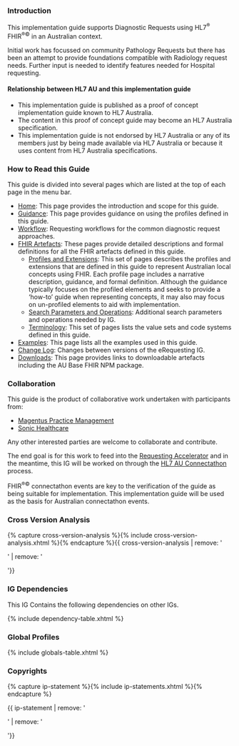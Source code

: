 ### Introduction
This implementation guide supports Diagnostic Requests using HL7<sup>&reg;</sup> FHIR<sup>&reg;&copy;</sup> in an Australian context.

Initial work has focussed on community Pathology Requests but there has been an attempt to provide foundations compatible with Radiology request needs.  Further input is needed to identify features needed for Hospital requesting.

#### Relationship between HL7 AU and this implementation guide
* This implementation guide is published as a proof of concept implementation guide known to HL7 Australia.
* The content in this proof of concept guide may become an HL7 Australia specification.   
* This implementation guide is not endorsed by HL7 Australia or any of its members just by being made available via HL7 Australia or because it uses content from HL7 Australia specifications.

### How to Read this Guide

This guide is divided into several pages which are listed at the top of each page in the menu bar.

- [Home](index.html): This page provides the introduction and scope for this guide.
- [Guidance](guidance.html): This page provides guidance on using the profiles defined in this guide.
- [Workflow](workflow.html): Requesting workflows for the common diagnostic request approaches.
- [FHIR Artefacts](artifacts.html): These pages provide detailed descriptions and formal definitions for all the FHIR artefacts defined in this guide.
  - [Profiles and Extensions](profiles-and-extensions.html): This set of pages describes the profiles and extensions that are defined in this guide to represent Australian local concepts using FHIR. Each profile page includes a narrative description, guidance, and formal definition. Although the guidance typically focuses on the profiled elements and seeks to provide a ‘how-to’ guide when representing concepts, it may also may focus on un-profiled elements to aid with implementation.
  - [Search Parameters and Operations](search-parameters-and-operations.html): Additional search parameters and operations needed by IG.
  - [Terminology](terminology.html): This set of pages lists the value sets and code systems defined in this guide.
- [Examples](examples.html): This page lists all the examples used in this guide.
- [Change Log](changes.html): Changes between versions of the eRequesting IG.
- [Downloads](downloads.html): This page provides links to downloadable artefacts including the AU Base FHIR NPM package.


### Collaboration
This guide is the product of collaborative work undertaken with participants from:

* [Magentus Practice Management](https://www.magentus.com/practice-management)
* [Sonic Healthcare](http://https://www.sonichealthcare.com/)

Any other interested parties are welcome to collaborate and contribute.

The end goal is for this work to feed into the [Requesting Accelerator](https://confluence.csiro.au/display/FHIR/AU+Core+and+AU+eRequesting+FHIR+Accelerator) and in the meantime, this IG will be worked on through the [HL7 AU Connectathon](https://confluence.hl7.org/display/HA/HL7+Australia+Connectathons) process.

FHIR<sup>&reg;&copy;</sup> connectathon events are key to the verification of the guide as being suitable for 
implementation. This implementation guide will be used as the basis for Australian connectathon events.

### Cross Version Analysis

{% capture cross-version-analysis %}{% include cross-version-analysis.xhtml %}{% endcapture %}{{ cross-version-analysis | remove: '<p>' | remove: '</p>'}}

### IG Dependencies

This IG Contains the following dependencies on other IGs.

{% include dependency-table.xhtml %}

### Global Profiles

{% include globals-table.xhtml %}

### Copyrights

{% capture ip-statement %}{% include ip-statements.xhtml %}{% endcapture %}

{{ ip-statement | remove: '<p>' | remove: '</p>'}}

